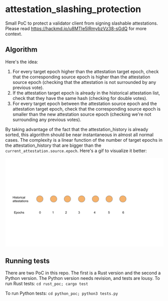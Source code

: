 # attestation_slashing_protection
Small PoC to protect a validator client from signing slashable attestations. Please read https://hackmd.io/u8MTIe5IRmybzVz38-sGdQ for more context.

## Algorithm
Here's the idea:
  1. For every target epoch higher than the attestation target epoch, check that the corresponding source epoch is higher than the attestation source epoch (checking that the attestation is not surrounded by any previous vote).
  2. If the attestation target epoch is already in the historical attestation list, check that they have the same hash (checking for double votes).
  3. For every target epoch between the attestation source epoch and the attestation target epoch, check that the corresponding source epoch is smaller than the new attestation source epoch (checking we're not surrounding any previous votes).


By taking advantage of the fact that the attestation_history is already sorted, this algorithm should be near instantaneous in almost all normal cases. The complexity is a linear function of the number of target epochs in the attestation_history that are bigger than the `current_attestation.source.epoch`.
Here's a gif to visualize it better:

![](attestation_algorithm.gif)


## Running tests
There are two PoC in this repo. The first is a Rust version and the second a Python version.
The Python version needs revision, and tests are lousy.
To run Rust tests:
`cd rust_poc; cargo test`

To run Python tests:
`cd python_poc; python3 tests.py`

